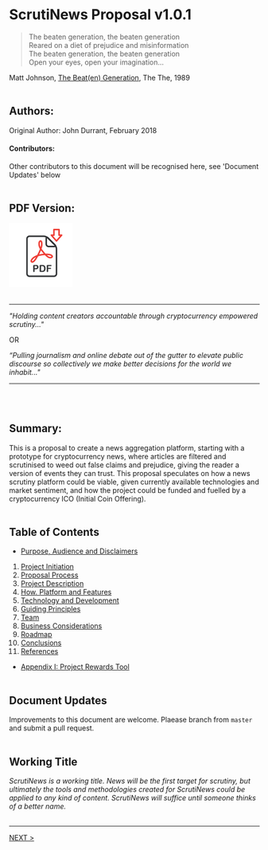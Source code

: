 # ScrutiNews Proposal v1.0.1


>The beaten generation, the beaten generation<br/>
>Reared on a diet of prejudice and misinformation<br/>
>The beaten generation, the beaten generation<br/>
>Open your eyes, open your imagination...

Matt Johnson, [The Beat(en) Generation](https://www.youtube.com/watch?v=ustXRPke9lM), The The, 1989<br/><br/>



## Authors: 
Original Author: John Durrant, February 2018

#### Contributors:
Other contributors to this document will be recognised here, see 'Document Updates' below<br/><br/>

## PDF Version:
[<img src="pdf_icon.png">](ScrutiNewsProposal-v1.0.0.pdf)<br/><br/>

-----

*"Holding content creators accountable through cryptocurrency empowered scrutiny..."*

OR

*“Pulling journalism and online debate out of the gutter to elevate public discourse so collectively we make better decisions for the world we inhabit..."*

-----
<br/><br/>

## Summary:
This is a proposal to create a news aggregation platform, starting with a prototype for cryptocurrency news, where articles are filtered and scrutinised to weed out false claims and prejudice, giving the reader a version of events they can trust. This proposal speculates on how a news scrutiny platform could be viable, given currently available technologies and market sentiment, and how the project could be funded and fuelled by a cryptocurrency ICO (Initial Coin Offering).<br/><br/>


## Table of Contents
* [Purpose, Audience and Disclaimers](purpose-audience-and-disclaimers.md)

1. [Project Initiation](project-initiation.md)
1. [Proposal Process](proposal-process.md)
1. [Project Description](project-description.md)
1. [How. Platform and Features](how-platform-and-features.md)
1. [Technology and Development](technology-and-development.md)
1. [Guiding Principles](guiding-principles.md)
1. [Team](team.md)
1. [Business Considerations](business-considerations.md)
1. [Roadmap](roadmap.md)
1. [Conclusions](conclusions.md)
1. [References](references.md)

* [Appendix I: Project Rewards Tool](appendix-I-project-rewards-tool.md)<br/><br/>

## Document Updates
Improvements to this document are welcome.  Plaease branch from `master` and submit a pull request.<br/><br/>

## Working Title
*ScrutiNews is a working title. News will be the first target for scrutiny, but ultimately the tools and methodologies created for ScrutiNews could be applied to any kind of content. ScrutiNews will suffice until someone thinks of a better name.*<br/><br/>

-------
[NEXT >](purpose-audience-and-disclaimers.md)
